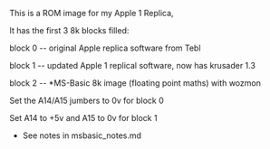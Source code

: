 
This is a ROM image for my Apple 1 Replica,

It has the first 3 8k blocks filled:

block 0 -- original Apple replica software from Tebl

block 1 -- updated Apple 1 replical software, now has krusader 1.3

block 2 -- *MS-Basic 8k image (floating point maths) with wozmon


Set the A14/A15 jumbers to 0v for block 0

Set A14 to +5v and A15 to 0v for block 1

  * See notes in msbasic_notes.md
